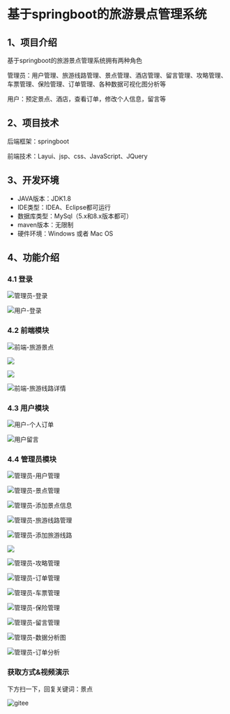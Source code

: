 # 基于springboot的旅游景点管理系统



## 1、项目介绍

基于springboot的旅游景点管理系统拥有两种角色

管理员：用户管理、旅游线路管理、景点管理、酒店管理、留言管理、攻略管理、车票管理、保险管理、订单管理、各种数据可视化图分析等

用户：预定景点、酒店，查看订单，修改个人信息，留言等


## 2、项目技术

后端框架：springboot

前端技术：Layui、jsp、css、JavaScript、JQuery

## 3、开发环境

- JAVA版本：JDK1.8
- IDE类型：IDEA、Eclipse都可运行
- 数据库类型：MySql（5.x和8.x版本都可） 
- maven版本：无限制
- 硬件环境：Windows 或者 Mac OS


## 4、功能介绍

### 4.1 登录

![管理员-登录](https://project-images-1256969109.cos.ap-chongqing.myqcloud.com/Typora-Images/202208062031562.jpg)

![用户-登录](https://project-images-1256969109.cos.ap-chongqing.myqcloud.com/Typora-Images/202208062031407.jpg)

### 4.2 前端模块

![前端-旅游景点](https://project-images-1256969109.cos.ap-chongqing.myqcloud.com/Typora-Images/202208062032073.jpg)

![](https://project-images-1256969109.cos.ap-chongqing.myqcloud.com/Typora-Images/202208062032845.jpeg)

![](https://project-images-1256969109.cos.ap-chongqing.myqcloud.com/Typora-Images/202208062032895.jpeg)

![前端-旅游线路详情](https://project-images-1256969109.cos.ap-chongqing.myqcloud.com/Typora-Images/202208062032411.jpg)

### 4.3 用户模块

![用户-个人订单](https://project-images-1256969109.cos.ap-chongqing.myqcloud.com/Typora-Images/202208062032748.jpg)

![用户留言](https://project-images-1256969109.cos.ap-chongqing.myqcloud.com/Typora-Images/202208062032159.jpg)

### 4.4 管理员模块

![管理员-用户管理](https://project-images-1256969109.cos.ap-chongqing.myqcloud.com/Typora-Images/202208062032648.jpg)

![管理员-景点管理](https://project-images-1256969109.cos.ap-chongqing.myqcloud.com/Typora-Images/202208062032148.jpg)

![管理员-添加景点信息](https://project-images-1256969109.cos.ap-chongqing.myqcloud.com/Typora-Images/202208062032586.jpg)

![管理员-旅游线路管理](https://project-images-1256969109.cos.ap-chongqing.myqcloud.com/Typora-Images/202208062033746.jpg)

![管理员-添加旅游线路](https://project-images-1256969109.cos.ap-chongqing.myqcloud.com/Typora-Images/202208062033122.jpg)

![](https://project-images-1256969109.cos.ap-chongqing.myqcloud.com/Typora-Images/202208062033229.jpeg)

![管理员-攻略管理](https://project-images-1256969109.cos.ap-chongqing.myqcloud.com/Typora-Images/202208062033661.jpg)

![管理员-订单管理](https://project-images-1256969109.cos.ap-chongqing.myqcloud.com/Typora-Images/202208062033836.jpg)

![管理员-车票管理](https://project-images-1256969109.cos.ap-chongqing.myqcloud.com/Typora-Images/202208062033953.jpg)

![管理员-保险管理](https://project-images-1256969109.cos.ap-chongqing.myqcloud.com/Typora-Images/202208062033466.jpg)

![管理员-留言管理](https://project-images-1256969109.cos.ap-chongqing.myqcloud.com/Typora-Images/202208062033677.jpg)

![管理员-数据分析图](https://project-images-1256969109.cos.ap-chongqing.myqcloud.com/Typora-Images/202208062033864.jpg)

![管理员-订单分析](https://project-images-1256969109.cos.ap-chongqing.myqcloud.com/Typora-Images/202208062033356.jpg)


### 获取方式&视频演示

下方扫一下，回复关键词：景点

![gitee](https://project-images-1256969109.cos.ap-chongqing.myqcloud.com/Typora-Images/202309291447341.png)
